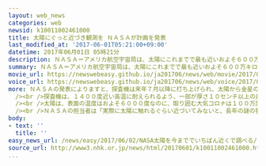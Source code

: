 ```yaml
---
layout: web_news
categories: web
newsid: k10011002461000
title: 太陽にぐっと近づき観測を ＮＡＳＡが計画を発表
last_modified_at: '2017-06-01T05:21:00+09:00'
datetime: 2017年06月01日 05時21分
description: ＮＡＳＡ＝アメリカ航空宇宙局は、太陽にこれまでで最も近いおよそ６００万キロの距離まで接近して観測する探査機を、来年夏に打ち上げる計画を３１日に発表し、太陽の大気の状態などを観測し、１００万度を超える高温になる仕組みなどを調べることにしています。
summary: ＮＡＳＡ＝アメリカ航空宇宙局は、太陽にこれまでで最も近いおよそ６００万キロの距離まで接近して観測する探査機を、来年夏に打ち上げる計画を３１日に発表し、太陽の大気の状態などを観測し、１００万度を超える高温になる仕組みなどを調べることにしています。
movie_url: https://newswebeasy.github.io/ja201706/news/web/movie/2017/06/02/k10011002461000.mp4
voice_url: https://newswebeasy.github.io/ja201706/news/web/voice/2017/06/02/k10011002461000.mp3
more: ＮＡＳＡの発表によりますと、探査機は来年７月以降に打ち上げられ、太陽から金星の周りを回るだ円形の軌道を描きながら、来年１１月以降、２０２５年６月までに合わせて２４回接近する計画です。<br
  /><br />探査機は、１４００度近い高温に耐えられるよう、一部が厚さ１０センチ以上の炭素繊維で保護されていて、２０２４年１２月には、太陽の表面からおよそ６００万キロと、これまでの記録のおよそ４４００万キロより格段に近いところまで接近します。<br
  /><br />太陽は、表面の温度はおよそ６０００度なのに、取り囲む大気コロナは１００万度を超える理由が謎とされていて、ＮＡＳＡは大気の状態を近くから観測することで、こうした謎に迫るほか、人工衛星や地球上の通信などに影響を及ぼす、太陽から出る電気を帯びた風、太陽風が起きる仕組みを調べることで、地球への影響についての予測に役立てたいとしています。<br
  /><br />ＮＡＳＡの担当者は「実際に太陽に触れるぐらい近づいてみないと、長年の謎の答えは出ない。最も熱く最もクールなミッションになる」と話しています。
body:
- text: ''
  title: ''
easy_news_url: /news/easy/2017/06/02/NASA太陽を今まででいちばん近くで調べる/
source_url: http://www3.nhk.or.jp/news/html/20170601/k10011002461000.html
...
```

